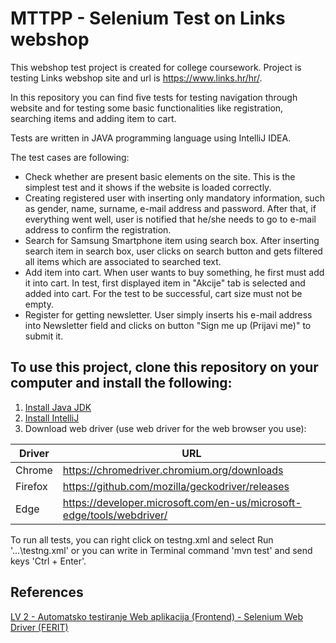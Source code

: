 
 MTTPP - Selenium Test on Links webshop
=================================================
This webshop test project is created for college coursework. Project is testing Links webshop site and url is https://www.links.hr/hr/.
 
In this repository you can find five tests for testing navigation through website and for testing some basic functionalities like registration, searching items and adding item to cart.

Tests are written in JAVA programming language using IntelliJ IDEA.

The test cases are following:
* Check whether are present basic elements on the site. This is the simplest test and it shows if the website is loaded correctly.
* Creating registered user with inserting only mandatory information, such as gender, name, surname, e-mail address and password. After that, if everything went well, user is notified that he/she needs to go to e-mail address to confirm the registration.
* Search for Samsung Smartphone item using search box. After inserting search item in search box, user clicks on search button and gets filtered all items which are associated to searched text.
* Add item into cart. When user wants to buy something, he first must add it into cart. In test, first displayed item in "Akcije" tab is selected and added into cart. For the test to be successful, cart size must not be empty.
* Register for getting newsletter. User simply inserts his e-mail address into Newsletter field and clicks on button "Sign me up (Prijavi me)" to submit it.

To use this project, clone this repository on your computer and install the following:
-----
1. [Install Java JDK](https://www.oracle.com/technetwork/java/javase/downloads/index.html)
2. [Install IntelliJ](https://www.jetbrains.com/idea/download/)
3. Download web driver (use web driver for the web browser you use):

|Driver |URL |
|----------------|--------------------------------------------------------------|
|Chrome |https://chromedriver.chromium.org/downloads |
|Firefox |https://github.com/mozilla/geckodriver/releases |
|Edge |https://developer.microsoft.com/en-us/microsoft-edge/tools/webdriver/ |

To run all tests, you can right click on testng.xml and select Run '...\testng.xml' or you can write in Terminal command 'mvn test' and send keys 'Ctrl + Enter'. 

References
-----
[LV 2 - Automatsko testiranje Web aplikacija (Frontend) - Selenium Web Driver (FERIT)](https://moodle.srce.hr/2021-2022/pluginfile.php/5883972/mod_resource/content/6/LV%202%20-%20Automatsko%20testiranje%20Web%20aplikacija%20%28Frontend%29%20-%20Selenium%20Web%20Driver.pdf)
